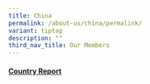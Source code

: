 ```yaml
---
title: China
permalink: /about-us/china/permalink/
variant: tiptap
description: ""
third_nav_title: Our Members
---
```

<h4><a href="/files/china-country report.pdf" rel="noopener noreferrer nofollow" target="_blank">Country Report</a></h4>
<p></p>
<p></p>
<p></p>